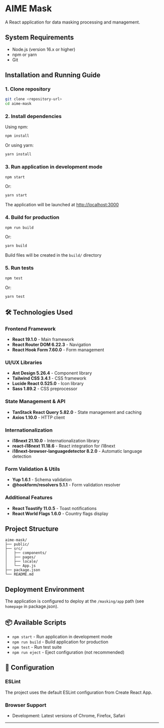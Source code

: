 # AIME Mask

A React application for data masking processing and management.

## System Requirements

- Node.js (version 16.x or higher)
- npm or yarn
- Git

## Installation and Running Guide

### 1. Clone repository

```bash
git clone <repository-url>
cd aime-mask
```

### 2. Install dependencies

Using npm:
```bash
npm install
```

Or using yarn:
```bash
yarn install
```

### 3. Run application in development mode

```bash
npm start
```

Or:
```bash
yarn start
```

The application will be launched at [http://localhost:3000](http://localhost:3000)

### 4. Build for production

```bash
npm run build
```

Or:
```bash
yarn build
```

Build files will be created in the `build/` directory

### 5. Run tests

```bash
npm test
```

Or:
```bash
yarn test
```

## 🛠️ Technologies Used

### Frontend Framework
- **React 19.1.0** - Main framework
- **React Router DOM 6.22.3** - Navigation
- **React Hook Form 7.60.0** - Form management

### UI/UX Libraries
- **Ant Design 5.26.4** - Component library
- **Tailwind CSS 3.4.1** - CSS framework
- **Lucide React 0.525.0** - Icon library
- **Sass 1.89.2** - CSS preprocessor

### State Management & API
- **TanStack React Query 5.82.0** - State management and caching
- **Axios 1.10.0** - HTTP client

### Internationalization
- **i18next 21.10.0** - Internationalization library
- **react-i18next 11.18.6** - React integration for i18next
- **i18next-browser-languagedetector 8.2.0** - Automatic language detection

### Form Validation & Utils
- **Yup 1.6.1** - Schema validation
- **@hookform/resolvers 5.1.1** - Form validation resolver

### Additional Features
- **React Toastify 11.0.5** - Toast notifications
- **React World Flags 1.6.0** - Country flags display

## Project Structure

```
aime-mask/
├── public/
├── src/
│   ├── components/
│   ├── pages/
│   ├── locale/
│   └── App.js
├── package.json
└── README.md
```

## Deployment Environment

The application is configured to deploy at the `/masking/app` path (see `homepage` in package.json).

## 📦 Available Scripts

- `npm start` - Run application in development mode
- `npm run build` - Build application for production
- `npm test` - Run test suite
- `npm run eject` - Eject configuration (not recommended)

## 🔧 Configuration

### ESLint
The project uses the default ESLint configuration from Create React App.

### Browser Support
- Development: Latest versions of Chrome, Firefox, Safari

---


